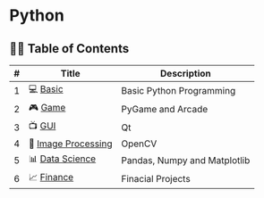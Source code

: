 # Python

## 👨‍💻 Table of Contents

| # | Title                                        | Description                        |
| - | -------------------------------------------  | -------------------------------    |
| 1 | 💻 [Basic](./Basic/)                         | Basic Python Programming           |
| 2 | 🎮 [Game](./Game/)                           | PyGame and Arcade                  |
| 3 | 📺 [GUI](./GUI/)                             | Qt                                 |
| 4 | 🎨 [Image Processing](./4.ImageProcessing/)  | OpenCV                             |
| 5 | 📊 [Data Science](./DataScience/)            | Pandas, Numpy and Matplotlib       |
| 6 | 📈 [Finance](./Finance/)                     | Finacial Projects                 |
